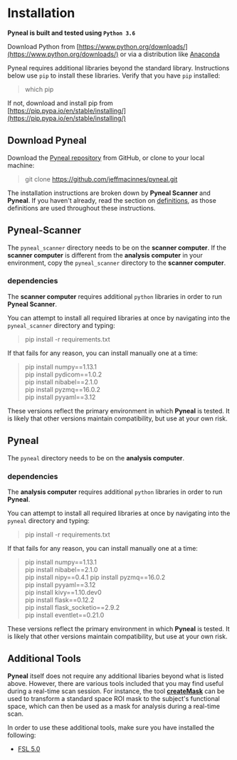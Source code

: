 # Installation

**Pyneal is built and tested using `Python 3.6`**

Download Python from [https://www.python.org/downloads/](https://www.python.org/downloads/) or via a distribution like [Anaconda](https://www.anaconda.com/download)

Pyneal requires additional libraries beyond the standard library. Instructions below use `pip` to install these libraries. Verify that you have `pip` installed:

>which pip

If not, download and install pip from [https://pip.pypa.io/en/stable/installing/](https://pip.pypa.io/en/stable/installing/)


## Download Pyneal

Download the [Pyneal repository](https://github.com/jeffmacinnes/pyneal) from GitHub, or clone to your local machine:


>git clone https://github.com/jeffmacinnes/pyneal.git


The installation instructions are broken down by **Pyneal Scanner** and **Pyneal**. If you haven't already, read the section on [definitions](#definitions-used), as those definitions are used throughout these instructions.


## Pyneal-Scanner

The `pyneal_scanner` directory needs to be on the **scanner computer**. If the **scanner computer** is different from the **analysis computer** in your environment, copy the `pyneal_scanner` directory to the **scanner computer**.  

### dependencies

The **scanner computer** requires additional `python` libraries in order to run **Pyneal Scanner**.

You can attempt to install all required libraries at once by navigating into the `pyneal_scanner` directory and typing:

>pip install -r requirements.txt

If that fails for any reason, you can install manually one at a time:

>pip install numpy==1.13.1  
>pip install pydicom==1.0.2  
>pip install nibabel==2.1.0  
>pip install pyzmq==16.0.2  
>pip install pyyaml==3.12

These versions reflect the primary environment in which **Pyneal** is tested. It is likely that other versions maintain compatibility, but use at your own risk.


## Pyneal

The `pyneal` directory needs to be on the **analysis computer**.

### dependencies

The **analysis computer** requires additional `python` libraries in order to run **Pyneal**.

You can attempt to install all required libraries at once by navigating into the `pyneal` directory and typing:

>pip install -r requirements.txt

If that fails for any reason, you can install manually one at a time:

>pip install numpy==1.13.1  
>pip install nibabel==2.1.0  
>pip install nipy==0.4.1 
>pip install pyzmq==16.0.2  
>pip install pyyaml==3.12  
>pip install kivy==1.10.dev0  
>pip install flask==0.12.2  
>pip install flask_socketio==2.9.2  
>pip install eventlet==0.21.0  

These versions reflect the primary environment in which **Pyneal** is tested. It is likely that other versions maintain compatibility, but use at your own risk.

## Additional Tools

**Pyneal** itself does not require any additional libaries beyond what is listed above. However, there are various tools included that you may find useful during a real-time scan session. For instance, the tool [**createMask**](/createMask) can be used to transform a standard space ROI mask to the subject's functional space, which can then be used as a mask for analysis during a real-time scan.

In order to use these additional tools, make sure you have installed the following:

* [FSL 5.0](https://fsl.fmrib.ox.ac.uk/fsl/fslwiki)
